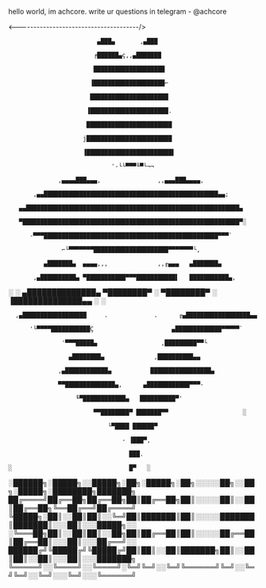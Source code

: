hello world, im achcore. 
write ur questions in telegram - @achcore

<\--------------------------------------/>

                             ▄███▄       ,▄███

                            ╒██████▄ç,,▄███████

                            ████████████████████

                           ▐████████████████████⌐

                           ██████████████████████

                          ▐██████████████████████.

                          ████████████████████████

                         j████████████████████████

                         ▐████████████████████████▌

                                 '-└└▀▀▀╙▀└¬¬

                  ,▄▄▄▄███▄▄▄,                ,,▄▄▄███▄▄▄▄,

           ,▄▄█████████████████████████████████████████████████▄▄;

       ▄▄████████████████████████████████████████████████████████████▄

       ▀█████████████████████████████████████████████████████████████▀░

          -▀▀▀█████████████████████████████████████████████████▀▀▀`

                   ⌐└▀▀▀▀▀▀▀█████████████████████▀▀▀▀▀▀▀└,

              ▄███████▄  ▄▄▄▄,,,              ,,╓▄▄▄   ▄███████▄

           ,▄██████████▄ ▀███████████▀▀▀███████████▌   ███████████▄,

  ░   ░  ▄██████████████▄ ▀████████▀  ░  ▀████████▀ ░ ▐██████████████▄▄  ░   ░

      ,▄██████████████████     .             .      ╓▄██████████████████▄▄

          '└▀▀▀▀███████████Ç                      ▄█████████████▀▀▀▀▀`

                   '▀▀▀█████▄                  ,█████████▀▀└

                     ▄████████▄              ,██████████▄▄

                  ,▄████████████▄           █████████████████▄

                  ▀▀██████████████▄,      ▄████████████▀▀▀-

                       ╙▀████████████▄   ██████████▀'

                            ▀▀████████▀ ███████▀▀                     ░

                                └▀████ ██████▀

                                    - ▐███▀,

                                      ███.

    ░                                 █▀   ░

░██████╗░█████╗░░█████╗░██╗░█████╗░██╗░░░░░██╗░░██╗░█████╗░████████╗███████╗
██╔════╝██╔══██╗██╔══██╗██║██╔══██╗██║░░░░░██║░░██║██╔══██╗╚══██╔══╝██╔════╝
╚█████╗░██║░░██║██║░░╚═╝██║███████║██║░░░░░███████║███████║░░░██║░░░█████╗░░
░╚═══██╗██║░░██║██║░░██╗██║██╔══██║██║░░░░░██╔══██║██╔══██║░░░██║░░░██╔══╝░░
██████╔╝╚█████╔╝╚█████╔╝██║██║░░██║███████╗██║░░██║██║░░██║░░░██║░░░███████╗
╚═════╝░░╚════╝░░╚════╝░╚═╝╚═╝░░╚═╝╚══════╝╚═╝░░╚═╝╚═╝░░╚═╝░░░╚═╝░░░╚══════╝
